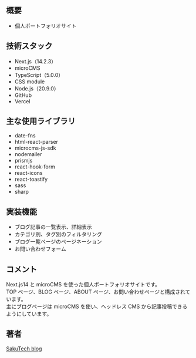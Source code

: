 ## 概要

- 個人ポートフォリオサイト

## 技術スタック

- Next.js（14.2.3）
- microCMS
- TypeScript（5.0.0）
- CSS module
- Node.js（20.9.0）
- GitHub
- Vercel

## 主な使用ライブラリ

- date-fns
- html-react-parser
- microcms-js-sdk
- nodemailer
- prismjs
- react-hook-form
- react-icons
- react-toastify
- sass
- sharp

## 実装機能

- ブログ記事の一覧表示、詳細表示
- カテゴリ別、タグ別のフィルタリング
- ブログ一覧ページのページネーション
- お問い合わせフォーム

## コメント

Next.js14 と microCMS を使った個人ポートフォリオサイトです。  
TOP ページ、BLOG ページ、ABOUT ページ、お問い合わせページと構成されています。  
主にブログページは microCMS を使い、ヘッドレス CMS から記事投稿できるようにしています。

## 著者

[SakuTech blog](https://github.com/n-sakuma39/)
